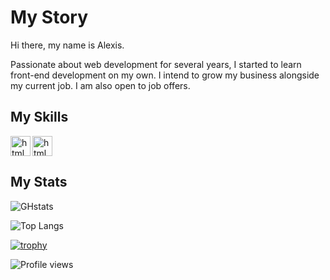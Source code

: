 # My Story

Hi there, my name is Alexis.

Passionate about web development for several years, I started to learn front-end development on my own. I intend to grow my business alongside my current job. I am also open to job offers.

## My Skills

<img align="left" src='https://cdn.jsdelivr.net/gh/devicons/devicon/icons/html5/html5-original.svg' alt='html' height='32'>

<img src='https://cdn.jsdelivr.net/gh/devicons/devicon/icons/css3/css3-original.svg' alt='html' height='32'>

## My Stats

![GHstats](https://github-readme-stats.vercel.app/api?username=codecoder-dev&show_icons=true&layout=compact&bg_color=292f35&text_color=767f89&title_color=98eaa4&icon_color=aad2ff&theme=github_dark)

![Top Langs](https://github-readme-stats.vercel.app/api/top-langs/?username=codecoder-dev&layout=compact)

[![trophy](https://github-profile-trophy.vercel.app/?username=codecoder-dev)](https://github.com/ryo-ma/github-profile-trophy)

![Profile views](https://gpvc.arturio.dev/codecoder-dev)

